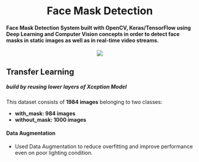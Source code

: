 <h1 align="center">Face Mask Detection</h1>
<h4>Face Mask Detection System built with OpenCV, Keras/TensorFlow using Deep Learning and Computer Vision concepts in order to detect face masks in static images as well as in real-time video streams.</h4>
<div align = "center">
<img src = "https://github.com/Akhil-Tony/Face-Mask-Detection/blob/master/20220814_011941.gif" />
</div>
<h2> Transfer Learning </h2>
<h5> build by reusing lower layers of Xception Model </h5>

This dataset consists of __1984 images__ belonging to two classes:
<br>
*	__with_mask: 984 images__
*	__without_mask: 1000 images__

<h4> Data Augmentation </h4>

* Used Data Augmentation to reduce overfitting and improve performance even on poor lighting condition.
